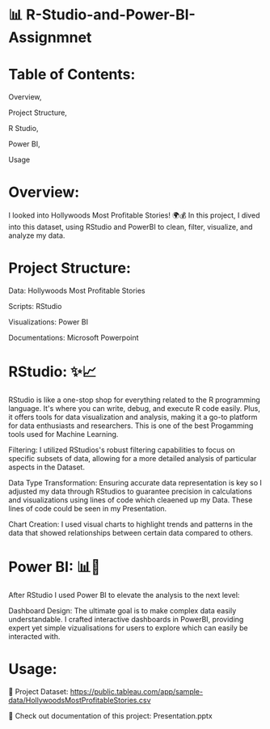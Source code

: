 #  **📊 R-Studio-and-Power-BI-Assignmnet**

# **Table of Contents:**

Overview,<p/>
Project Structure,<p/>
R Studio,<p/>
Power BI,<p/>
Usage<p/>

# **Overview:**

I looked into Hollywoods Most Profitable Stories! 🌍💰 In this project, I dived into this dataset, using RStudio and PowerBI to clean, filter, visualize, and analyze my data.

# **Project Structure:**

Data: Hollywoods Most Profitable Stories <p/>
Scripts: RStudio <p/>
Visualizations: Power BI <p/>
Documentations: Microsoft Powerpoint<p/>

# **RStudio:** ✨📈


RStudio is like a one-stop shop for everything related to the R programming language. It's where you can write, debug, and execute R code easily. Plus, it offers tools for data visualization and analysis, making it a go-to platform for data enthusiasts and researchers. This is one of the best Progamming tools used for Machine Learning.

Filtering: I utilized RStudios's robust filtering capabilities to focus on specific subsets of data, allowing for a more detailed analysis of particular aspects in the Dataset.

Data Type Transformation: Ensuring accurate data representation is key so I adjusted my data through RStudios to guarantee precision in calculations and visualizations using lines of code which cleaened up my Data. These lines of code could be seen in my Presentation.

Chart Creation: I used visual charts to highlight trends and patterns in the data that showed relationships between certain data compared to others.


# **Power BI:** 📊📰

After RStudio I used Power BI to elevate the analysis to the next level:

Dashboard Design: The ultimate goal is to make complex data easily understandable. I crafted interactive dashboards in PowerBI, providing expert yet simple vizualisations for users to explore which can easily be interacted with.


# **Usage:**

📂 Project Dataset: https://public.tableau.com/app/sample-data/HollywoodsMostProfitableStories.csv

📖 Check out documentation of this project: Presentation.pptx
